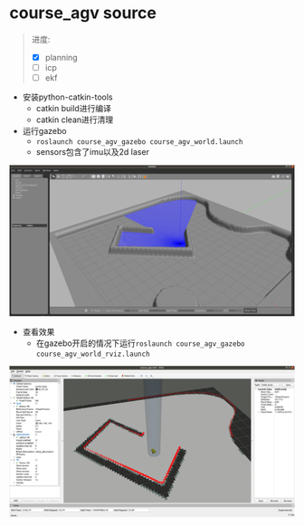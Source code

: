 # course_agv source

> 进度:
> 
> * [x] planning
> * [ ] icp
> * [ ] ekf

* 安装python-catkin-tools
  * catkin build进行编译
  * catkin clean进行清理
* 运行gazebo
  * `roslaunch course_agv_gazebo course_agv_world.launch`
  * sensors包含了imu以及2d laser

![](document/images/1.png)

* 查看效果
  * 在gazebo开启的情况下运行`roslaunch course_agv_gazebo course_agv_world_rviz.launch`

![](document/images/2.png)
